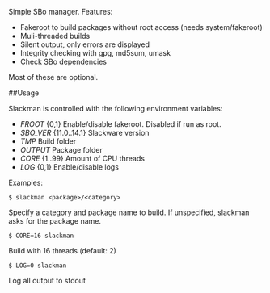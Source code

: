 Simple SBo manager. Features:
- Fakeroot to build packages without root access (needs system/fakeroot)
- Muli-threaded builds
- Silent output, only errors are displayed
- Integrity checking with gpg, md5sum, umask
- Check SBo dependencies

Most of these are optional.

##Usage

Slackman is controlled with the following environment variables: 
- *FROOT* {0,1} Enable/disable fakeroot. Disabled if run as root.
- *SBO_VER* {11.0..14.1} Slackware version
- *TMP* Build folder
- *OUTPUT* Package folder
- *CORE* {1..99} Amount of CPU threads
- *LOG* {0,1} Enable/disable logs

Examples:

```
$ slackman <package>/<category>
```

Specify a category and package name to build. If unspecified, slackman asks for the package name.

```
$ CORE=16 slackman
```

Build with 16 threads (default: 2)

```
$ LOG=0 slackman
```

Log all output to stdout
